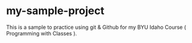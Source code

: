 # my-sample-project
This is a sample to practice using git &amp; Github for my BYU Idaho Course ( Programming with Classes ). 
